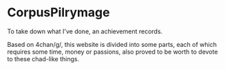 # CorpusPilrymage
To take down what I've done, an achievement records.

Based on 4chan/g/, this website is divided into some parts, each of which requires some time, money or passions, also proved to be worth to devote to these chad-like things.

